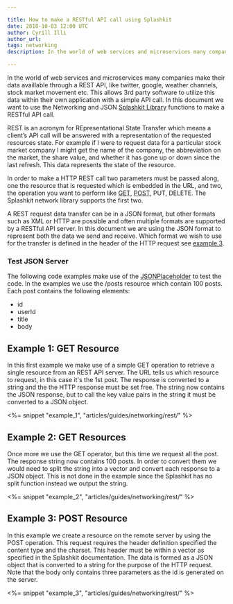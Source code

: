```yaml
---

title: How to make a RESTful API call using Splashkit
date: 2018-10-03 12:00 UTC
author: Cyrill Illi
author_url:
tags: networking
description: In the world of web services and microservices many companies make their data availlable through a REST APIIn this document we want to use Splashkit to make a RESTful API call.

---
```


In the world of web services and microservices many companies make their data availlable through a REST API, like twitter, google, weather channels, stock market movement etc. This allows 3rd party software to utilize this data within their own application with a simple API call. In this document we want to use the Networking and JSON [Splashkit Library](https://www.splashkit.io) functions to make a RESTful API call.

REST is an acronym for REpresentational State Transfer which means a client’s API call will be answered with a representation of the requested resources state. For example if I were to request data for a particular stock market company I might get the name of the company, the abbreviation on the market, the share value, and whether it has gone up or down since the last refresh. This data represents the state of the resource.

In order to make a HTTP REST call two parameters must be passed along, one the resource that is requested which is embedded in the URL, and two, the operation you want to perform like [GET](#get), [POST](#post), PUT, DELETE. The Splashkit network library supports the first two.

A REST request data transfer can be in a JSON format, but other formats such as XML or HTTP are possible and often multiple formats are supported by a RESTful API server. In this document we are using the JSON format to represent both the data we send and receive. Which format we wish to use for the transfer is defined in the header of the HTTP request see [example 3](#post).

### Test JSON Server
The following code examples make use of the [JSONPlaceholder](https://jsonplaceholder.typicode.com) to test the code. In the examples we use the /posts resource which contain 100 posts. Each post contains the following elements:

- id
- userId
- title
- body

## <a name="get"></a>Example 1: GET Resource
In this first example we make use of a simple GET operation to retrieve a single resource from an REST API server. The URL tells us which resource to request, in this case it's the 1st post. The response is converted to a string and the the HTTP response must be set free. The string now contains the JSON response, but to call the key value pairs in the string it must be converted to a JSON object.

<%= snippet "example_1", "articles/guides/networking/rest/" %>

## Example 2: GET Resources
Once more we use the GET operator, but this time we request all the post. The response string now contains 100 posts. In order to convert them we would need to split the string into a vector and convert each response to a JSON object. This is not done in the example since the Splashkit has no split function instead we output the string.

<%= snippet "example_2", "articles/guides/networking/rest/" %>

## <a name="post"></a>Example 3: POST Resource
In this example we create a resource on the remote server by using the POST operation. This request requires the header definition specified the content type and the charset. This header must be within a vector as specified in the Splashkit documentation. The data is formed as a JSON object that is converted to a string for the purpose of the HTTP request. Note that the body only contains three parameters as the id is generated on the server.

<%= snippet "example_3", "articles/guides/networking/rest/" %>
